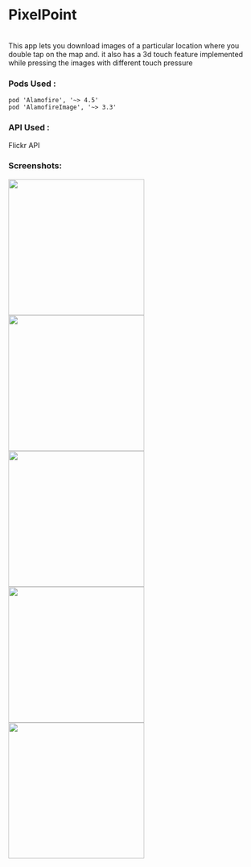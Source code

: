# PixelPoint 
<br>
This app lets you download images of a particular location where you double tap on the map and. it also has a 3d touch feature implemented while pressing the images with different touch pressure<br>

### Pods Used :
```pod 'Alamofire', '~> 4.5'```<br>
```pod 'AlamofireImage', '~> 3.3'```
<br>
### API Used : 
Flickr API
<br>
### Screenshots: 



<img src="Screenshots/1.PNG" width="270"/> <img src="Screenshots/5.PNG" width="270"/> <img src="Screenshots/2.PNG" width="270"/>
<img src="Screenshots/3.jpg" width="270"/> <img src="Screenshots/4.PNG" width="270"/>
